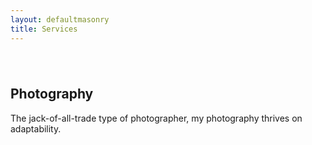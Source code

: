 ```yaml
---
layout: defaultmasonry
title: Services
---
```

  <div id="index-banner">
    <div class="section">
      <div class="container">
            <div class="col s12" style="padding-bottom:5%;">
            </div>
            <div class="carousel carousel-slider center" data-flickity='{ "autoPlay": true }'>
                <!--
                <div class="carousel-fixed-item center">
                  <a class="btn waves-effect white grey-text darken-text-2">button</a>
                </div>
                -->
                <div class="carousel-cell white-text" style="background-image: url({{site.baseurl}}/assets/images/photography.png); width: 100%; height: 100%;">
                  <h2>Photography</h2>
                  <p class="white-text">The jack-of-all-trade type of photographer, my photography thrives on adaptability.</p>
                </div>
                <div class="carousel-cell white-text" style="background-image: url({{site.baseurl}}/assets/images/retoucher.png); width: 100%; height: 100%;">
                  <h2>Retoucher</h2>
                  <p class="white-text">From restorations and photo-manipulations to simple retouching jobs, 
                    <br>I am more than happy to tackle any photo edits you may need.</p>
                </div>
                <div class="carousel-cell white-text" style="background-image: url({{site.baseurl}}/assets/images/Copywriting.png); width: 100%; height: 100%;">
                  <h2 class="valign-center">Copywriter</h2>                    
                  <p class="white-text flow">From technical documents and presentations, to blurbs about Justin Bieber, 
                    <br>I have ample experience in writing copy for most audiences,</p> 
                  </div>
                <div class="carousel-cell white-text" style="background-image: url({{site.baseurl}}/assets/images/tech.png); width: 100%; height: 100%;">
                  <h2>Tech Geek</h2>
                  <p class="white-text">I can build custom computers to spec, handle most operating systems with ease
                   <br>and have even dabbled with networking (though it is a headache I'd rather not repeat).</p>
                </div>
              </div>
          </div>
      </div>
    </div>



